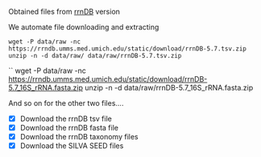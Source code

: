 Obtained files from [rrnDB](https://rrndb.umms.med.umich.edu/static/download/)
version

We automate file downloading and extracting
```
wget -P data/raw -nc https://rrndb.umms.med.umich.edu/static/download/rrnDB-5.7.tsv.zip
unzip -n -d data/raw/ data/raw/rrnDB-5.7.tsv.zip
```
``
wget -P data/raw -nc https://rrndb.umms.med.umich.edu/static/download/rrnDB-5.7_16S_rRNA.fasta.zip
unzip -n -d data/raw/rrnDB-5.7_16S_rRNA.fasta.zip

And so on for the other two files....

- [x] Download the rrnDB tsv file
- [x] Download the rrnDB fasta file
- [x] Download the rrnDB taxonomy files
- [x] Download the SILVA SEED files

